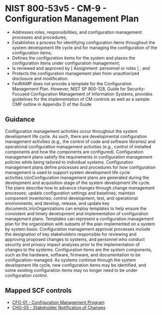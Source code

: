 # NIST 800-53v5 - CM-9 - Configuration Management Plan
- Addresses roles, responsibilities, and configuration management processes and procedures;
- Establishes a process for identifying configuration items throughout the system development life cycle and for managing the configuration of the configuration items;
- Defines the configuration items for the system and places the configuration items under configuration management;
- Is reviewed and approved by \[ Assignment: personnel or roles \] ; and
- Protects the configuration management plan from unauthorized disclosure and modification.
- FedRAMP does not provide a template for the Configuration Management Plan. However, NIST SP 800-128, Guide for Security-Focused Configuration Management of Information Systems, provides guidelines for the implementation of CM controls as well as a sample CMP outline in Appendix D of the Guide
## Guidance
Configuration management activities occur throughout the system development life cycle. As such, there are developmental configuration management activities (e.g., the control of code and software libraries) and operational configuration management activities (e.g., control of installed components and how the components are configured). Configuration management plans satisfy the requirements in configuration management policies while being tailored to individual systems. Configuration management plans define processes and procedures for how configuration management is used to support system development life cycle activities.\n\nConfiguration management plans are generated during the development and acquisition stage of the system development life cycle. The plans describe how to advance changes through change management processes; update configuration settings and baselines; maintain component inventories; control development, test, and operational environments; and develop, release, and update key documents.\n\nOrganizations can employ templates to help ensure the consistent and timely development and implementation of configuration management plans. Templates can represent a configuration management plan for the organization with subsets of the plan implemented on a system by system basis. Configuration management approval processes include the designation of key stakeholders responsible for reviewing and approving proposed changes to systems, and personnel who conduct security and privacy impact analyses prior to the implementation of changes to the systems. Configuration items are the system components, such as the hardware, software, firmware, and documentation to be configuration-managed. As systems continue through the system development life cycle, new configuration items may be identified, and some existing configuration items may no longer need to be under configuration control.
## Mapped SCF controls
- [CFG-01 - Configuration Management Program](../scf/cfg-01-configurationmanagementprogram.md)
- [CHG-05 - Stakeholder Notification of Changes](../scf/chg-05-stakeholdernotificationofchanges.md)
